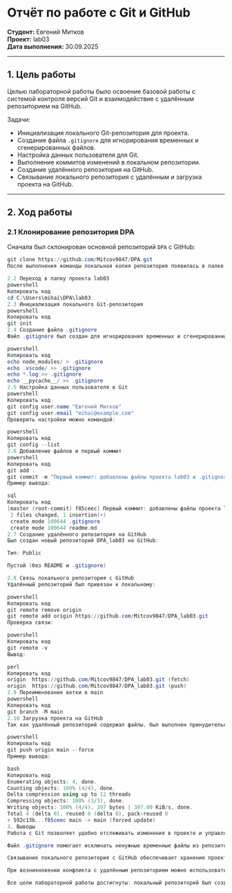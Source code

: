 # Отчёт по работе с Git и GitHub  
**Студент:** Евгений Митков  
**Проект:** lab03  
**Дата выполнения:** 30.09.2025  

---

## 1. Цель работы

Целью лабораторной работы было освоение базовой работы с системой контроля версий Git и взаимодействие с удалённым репозиторием на GitHub.  

Задачи:  
- Инициализация локального Git-репозитория для проекта.  
- Создание файла `.gitignore` для игнорирования временных и сгенерированных файлов.  
- Настройка данных пользователя для Git.  
- Выполнение коммитов изменений в локальном репозитории.  
- Создание удалённого репозитория на GitHub.  
- Связывание локального репозитория с удалённым и загрузка проекта на GitHub.  

---

## 2. Ход работы

### 2.1 Клонирование репозитория DPA  

Сначала был склонирован основной репозиторий `DPA` с GitHub:  

```powershell
git clone https://github.com/Mitcov9847/DPA.git
После выполнения команды локальная копия репозитория появилась в папке C:\Users\mihai\DPA.

2.2 Переход в папку проекта lab03
powershell
Копировать код
cd C:\Users\mihai\DPA\lab03
2.3 Инициализация локального Git-репозитория
powershell
Копировать код
git init
2.4 Создание файла .gitignore
Файл .gitignore был создан для игнорирования временных и сгенерированных файлов:

powershell
Копировать код
echo node_modules/ > .gitignore
echo .vscode/ >> .gitignore
echo *.log >> .gitignore
echo __pycache__/ >> .gitignore
2.5 Настройка данных пользователя в Git
powershell
Копировать код
git config user.name "Евгений Митков"
git config user.email "mihai@example.com"
Проверить настройки можно командой:

powershell
Копировать код
git config --list
2.6 Добавление файлов и первый коммит
powershell
Копировать код
git add .
git commit -m "Первый коммит: добавлены файлы проекта lab03 и .gitignore"
Пример вывода:

sql
Копировать код
[master (root-commit) f85ceec] Первый коммит: добавлены файлы проекта lab03 и .gitignore
 2 files changed, 1 insertion(+)
 create mode 100644 .gitignore
 create mode 100644 readme.md
2.7 Создание удалённого репозитория на GitHub
Был создан новый репозиторий DPA_lab03 на GitHub:

Тип: Public

Пустой (без README и .gitignore)

2.8 Связь локального репозитория с GitHub
Удалённый репозиторий был привязан к локальному:

powershell
Копировать код
git remote remove origin
git remote add origin https://github.com/Mitcov9847/DPA_lab03.git
Проверка связи:

powershell
Копировать код
git remote -v
Вывод:

perl
Копировать код
origin  https://github.com/Mitcov9847/DPA_lab03.git (fetch)
origin  https://github.com/Mitcov9847/DPA_lab03.git (push)
2.9 Переименование ветки в main
powershell
Копировать код
git branch -M main
2.10 Загрузка проекта на GitHub
Так как удалённый репозиторий содержал файлы, был выполнен принудительный пуш:

powershell
Копировать код
git push origin main --force
Пример вывода:

bash
Копировать код
Enumerating objects: 4, done.
Counting objects: 100% (4/4), done.
Delta compression using up to 12 threads
Compressing objects: 100% (3/3), done.
Writing objects: 100% (4/4), 397 bytes | 397.00 KiB/s, done.
Total 4 (delta 0), reused 0 (delta 0), pack-reused 0
+ 592c13b...f85ceec main -> main (forced update)
3. Выводы
Работа с Git позволяет удобно отслеживать изменения в проекте и управлять версиями.

Файл .gitignore помогает исключать ненужные временные файлы из репозитория.

Связывание локального репозитория с GitHub обеспечивает хранение проекта в облаке и доступ с других устройств.

При возникновении конфликта с удалённым репозиторием можно использовать git pull или --force push в зависимости от ситуации.

Все цели лабораторной работы достигнуты: локальный репозиторий был создан, файлы проекта закоммичены и успешно загружены на GitHub в отдельный репозиторий DPA_lab03.



